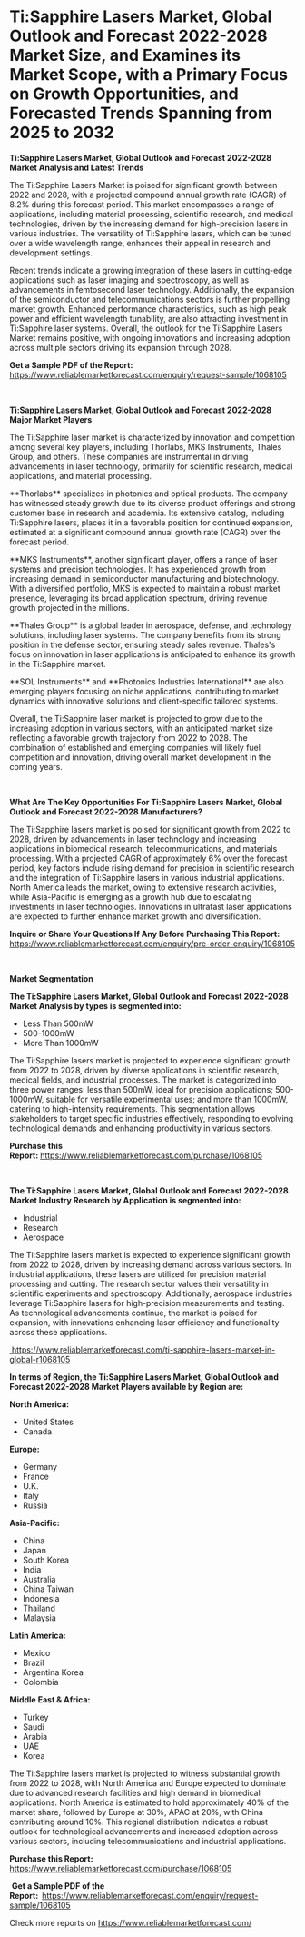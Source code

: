 <p><h1>Ti:Sapphire Lasers Market, Global Outlook and Forecast 2022-2028 Market Size, and Examines its Market Scope, with a Primary Focus on Growth Opportunities, and Forecasted Trends Spanning from 2025 to 2032</h1></p><p><strong>Ti:Sapphire Lasers Market, Global Outlook and Forecast 2022-2028 Market Analysis and Latest Trends</strong></p>
<p><p>The Ti:Sapphire Lasers Market is poised for significant growth between 2022 and 2028, with a projected compound annual growth rate (CAGR) of 8.2% during this forecast period. This market encompasses a range of applications, including material processing, scientific research, and medical technologies, driven by the increasing demand for high-precision lasers in various industries. The versatility of Ti:Sapphire lasers, which can be tuned over a wide wavelength range, enhances their appeal in research and development settings. </p><p>Recent trends indicate a growing integration of these lasers in cutting-edge applications such as laser imaging and spectroscopy, as well as advancements in femtosecond laser technology. Additionally, the expansion of the semiconductor and telecommunications sectors is further propelling market growth. Enhanced performance characteristics, such as high peak power and efficient wavelength tunability, are also attracting investment in Ti:Sapphire laser systems. Overall, the outlook for the Ti:Sapphire Lasers Market remains positive, with ongoing innovations and increasing adoption across multiple sectors driving its expansion through 2028.</p></p>
<p><strong>Get a Sample PDF of the Report:&nbsp;</strong> <a href="https://www.reliablemarketforecast.com/enquiry/request-sample/1068105?utm_campaign=3123&utm_medium=2&utm_source=Github&utm_content=ia&utm_term=21032025&utm_id=tisapphire-lasers-market-global-outlook-and-forecast-2022-2028">https://www.reliablemarketforecast.com/enquiry/request-sample/1068105</a></p>
<p>&nbsp;</p>
<p><strong>Ti:Sapphire Lasers Market, Global Outlook and Forecast 2022-2028 Major Market Players</strong></p>
<p><p>The Ti:Sapphire laser market is characterized by innovation and competition among several key players, including Thorlabs, MKS Instruments, Thales Group, and others. These companies are instrumental in driving advancements in laser technology, primarily for scientific research, medical applications, and material processing.</p><p>**Thorlabs** specializes in photonics and optical products. The company has witnessed steady growth due to its diverse product offerings and strong customer base in research and academia. Its extensive catalog, including Ti:Sapphire lasers, places it in a favorable position for continued expansion, estimated at a significant compound annual growth rate (CAGR) over the forecast period.</p><p>**MKS Instruments**, another significant player, offers a range of laser systems and precision technologies. It has experienced growth from increasing demand in semiconductor manufacturing and biotechnology. With a diversified portfolio, MKS is expected to maintain a robust market presence, leveraging its broad application spectrum, driving revenue growth projected in the millions.</p><p>**Thales Group** is a global leader in aerospace, defense, and technology solutions, including laser systems. The company benefits from its strong position in the defense sector, ensuring steady sales revenue. Thales's focus on innovation in laser applications is anticipated to enhance its growth in the Ti:Sapphire market.</p><p>**SOL Instruments** and **Photonics Industries International** are also emerging players focusing on niche applications, contributing to market dynamics with innovative solutions and client-specific tailored systems.</p><p>Overall, the Ti:Sapphire laser market is projected to grow due to the increasing adoption in various sectors, with an anticipated market size reflecting a favorable growth trajectory from 2022 to 2028. The combination of established and emerging companies will likely fuel competition and innovation, driving overall market development in the coming years.</p></p>
<p>&nbsp;</p>
<p><strong>What Are The Key Opportunities For Ti:Sapphire Lasers Market, Global Outlook and Forecast 2022-2028 Manufacturers?</strong></p>
<p><p>The Ti:Sapphire lasers market is poised for significant growth from 2022 to 2028, driven by advancements in laser technology and increasing applications in biomedical research, telecommunications, and materials processing. With a projected CAGR of approximately 6% over the forecast period, key factors include rising demand for precision in scientific research and the integration of Ti:Sapphire lasers in various industrial applications. North America leads the market, owing to extensive research activities, while Asia-Pacific is emerging as a growth hub due to escalating investments in laser technologies. Innovations in ultrafast laser applications are expected to further enhance market growth and diversification.</p></p>
<p><strong>Inquire or Share Your Questions If Any Before Purchasing This Report:</strong> <a href="https://www.reliablemarketforecast.com/enquiry/pre-order-enquiry/1068105?utm_campaign=3123&utm_medium=2&utm_source=Github&utm_content=ia&utm_term=21032025&utm_id=tisapphire-lasers-market-global-outlook-and-forecast-2022-2028">https://www.reliablemarketforecast.com/enquiry/pre-order-enquiry/1068105</a></p>
<p>&nbsp;</p>
<p><strong>Market Segmentation</strong></p>
<p><strong>The Ti:Sapphire Lasers Market, Global Outlook and Forecast 2022-2028 Market Analysis by types is segmented into:</strong></p>
<p><ul><li>Less Than 500mW</li><li>500-1000mW</li><li>More Than 1000mW</li></ul></p>
<p><p>The Ti:Sapphire lasers market is projected to experience significant growth from 2022 to 2028, driven by diverse applications in scientific research, medical fields, and industrial processes. The market is categorized into three power ranges: less than 500mW, ideal for precision applications; 500-1000mW, suitable for versatile experimental uses; and more than 1000mW, catering to high-intensity requirements. This segmentation allows stakeholders to target specific industries effectively, responding to evolving technological demands and enhancing productivity in various sectors.</p></p>
<p><strong>Purchase this Report:&nbsp;</strong><a href="https://www.reliablemarketforecast.com/purchase/1068105?utm_campaign=3123&utm_medium=2&utm_source=Github&utm_content=ia&utm_term=21032025&utm_id=tisapphire-lasers-market-global-outlook-and-forecast-2022-2028">https://www.reliablemarketforecast.com/purchase/1068105</a></p>
<p>&nbsp;</p>
<p><strong>The Ti:Sapphire Lasers Market, Global Outlook and Forecast 2022-2028 Market Industry Research by Application is segmented into:</strong></p>
<p><ul><li>Industrial</li><li>Research</li><li>Aerospace</li></ul></p>
<p><p>The Ti:Sapphire lasers market is expected to experience significant growth from 2022 to 2028, driven by increasing demand across various sectors. In industrial applications, these lasers are utilized for precision material processing and cutting. The research sector values their versatility in scientific experiments and spectroscopy. Additionally, aerospace industries leverage Ti:Sapphire lasers for high-precision measurements and testing. As technological advancements continue, the market is poised for expansion, with innovations enhancing laser efficiency and functionality across these applications.</p></p>
<p><a href="https://www.reliablemarketforecast.com/ti-sapphire-lasers-market-in-global-r1068105?utm_campaign=3123&utm_medium=2&utm_source=Github&utm_content=ia&utm_term=21032025&utm_id=tisapphire-lasers-market-global-outlook-and-forecast-2022-2028">&nbsp;https://www.reliablemarketforecast.com/ti-sapphire-lasers-market-in-global-r1068105</a></p>
<p><strong>In terms of Region, the Ti:Sapphire Lasers Market, Global Outlook and Forecast 2022-2028 Market Players available by Region are:</strong></p>
<p>
    <p> <strong> North America: </strong>
        <ul>
            <li>United States</li>
            <li>Canada</li>
        </ul>
        </p> 
    <p> <strong> Europe: </strong>
        <ul>
            <li>Germany</li>
            <li>France</li>
            <li>U.K.</li>
            <li>Italy</li>
            <li>Russia</li>
        </ul>
        </p> 
    <p> <strong> Asia-Pacific: </strong>
        <ul>
            <li>China</li>
            <li>Japan</li>
            <li>South Korea</li>
            <li>India</li>
            <li>Australia</li>
            <li>China Taiwan</li>
            <li>Indonesia</li>
            <li>Thailand</li>
            <li>Malaysia</li>
        </ul>
        </p> 
    <p> <strong> Latin America: </strong>
        <ul>
            <li>Mexico</li>
            <li>Brazil</li>
            <li>Argentina Korea</li>
            <li>Colombia</li>
        </ul>
        </p> 
    <p> <strong> Middle East & Africa: </strong>
        <ul>
            <li>Turkey</li>
            <li>Saudi</li>
            <li>Arabia</li>
            <li>UAE</li>
            <li>Korea</li>
        </ul>
    </p>
    </p>
<p><p>The Ti:Sapphire lasers market is projected to witness substantial growth from 2022 to 2028, with North America and Europe expected to dominate due to advanced research facilities and high demand in biomedical applications. North America is estimated to hold approximately 40% of the market share, followed by Europe at 30%, APAC at 20%, with China contributing around 10%. This regional distribution indicates a robust outlook for technological advancements and increased adoption across various sectors, including telecommunications and industrial applications.</p></p>
<p><strong>Purchase this Report: </strong><a href="https://www.reliablemarketforecast.com/purchase/1068105?utm_campaign=3123&utm_medium=2&utm_source=Github&utm_content=ia&utm_term=21032025&utm_id=tisapphire-lasers-market-global-outlook-and-forecast-2022-2028">https://www.reliablemarketforecast.com/purchase/1068105</a></p>
<p>&nbsp;<strong>Get a Sample PDF of the Report:&nbsp;&nbsp;</strong><a href="https://www.reliablemarketforecast.com/enquiry/request-sample/1068105?utm_campaign=3123&utm_medium=2&utm_source=Github&utm_content=ia&utm_term=21032025&utm_id=tisapphire-lasers-market-global-outlook-and-forecast-2022-2028">https://www.reliablemarketforecast.com/enquiry/request-sample/1068105</a></p>
<p><strong></strong></p>
<p>Check more reports on <a href="https://www.reliablemarketforecast.com/?utm_campaign=3123&utm_medium=2&utm_source=Github&utm_content=ia&utm_term=21032025&utm_id=tisapphire-lasers-market-global-outlook-and-forecast-2022-2028">https://www.reliablemarketforecast.com/</a></p>